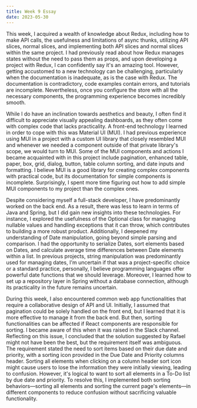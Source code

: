 ```yaml
---
title: Week 9 Essay 
date: 2023-05-30
---
```


This week, I acquired a wealth of knowledge about Redux, including how to make API calls, the usefulness and limitations of async thunks, utilizing API slices, normal slices, and implementing both API slices and normal slices within the same project. I had previously read about how Redux manages states without the need to pass them as props, and upon developing a project with Redux, I can confidently say it's an amazing tool. However, getting accustomed to a new technology can be challenging, particularly when the documentation is inadequate, as is the case with Redux. The documentation is contradictory, code examples contain errors, and tutorials are incomplete. Nevertheless, once you configure the store with all the necessary components, the programming experience becomes incredibly smooth.

While I do have an inclination towards aesthetics and beauty, I often find it difficult to appreciate visually appealing dashboards, as  they often come with complex code that lacks practicality. A front-end technology I learned in order to cope with this was Material UI (MUI). I had previous experience using MUI in a project with a custom UI library that closely resembled MUI and whenever we needed a component outside of that private library's scope, we would turn to MUI. Some of the MUI components and actions I became acquainted with in this project include pagination, enhanced table, paper, box, grid, dialog, button, table column sorting, and date inputs and formatting. I believe MUI is a good library for creating complex components with practical code, but its documentation for simple components is incomplete. Surprisingly, I spent more time figuring out how to add simple MUI components to my project than the complex ones.

Despite considering myself a full-stack developer, I have predominantly worked on the back end. As a result, there was less to learn in terms of Java and Spring, but I did gain new insights into these technologies. For instance, I explored the usefulness of the Optional class for managing nullable values and handling exceptions that it can throw, which contributes to building a more robust product. Additionally, I deepened my understanding of Date manipulation, going beyond simple parsing and comparison. I had the opportunity to serialize Dates, sort elements based on Dates, and calculate average time differences between Date elements within a list. In previous projects, string manipulation was predominantly used for managing dates, I'm uncertain if that was a project-specific choice or a standard practice, personally, I believe programming languages offer powerful date functions that we should leverage. Moreover, I learned how to set up a repository layer in Spring without a database connection, although its practicality in the future remains uncertain.

During this week, I also encountered common web app functionalities that require a collaborative design of API and UI. Initially, I assumed that pagination could be solely handled on the front end, but I learned that it is more effective to manage it from the back end. But then, sorting functionalities can be affected if React components are responsible for sorting. I became aware of this when it was raised in the Slack channel. Reflecting on this issue, I concluded that the solution suggested by Rafael might not have been the best, but the requirement itself was ambiguous. The requirement stated the need to sort items based on their due date and priority, with a sorting icon provided in the Due Date and Priority columns header. Sorting all elements when clicking on a column header sort icon might cause users to lose the information they were initially viewing, leading to confusion. However, it's logical to want to sort all elements in a To-Do list by due date and priority. To resolve this, I implemented both sorting behaviors—sorting all elements and sorting the current page's elements—in different components to reduce confusion without sacrificing valuable functionality.